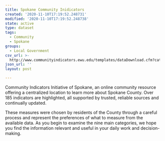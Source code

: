 ```yaml
---
title: Spokane Community Inidicators
created: '2020-11-10T17:19:52.248731'
modified: '2020-11-10T17:19:52.248738'
state: active
type: dataset
tags:
  - Community
  - Spokane
groups:
  - Local Government
csv_url: >-
  http://www.communityindicators.ewu.edu/templates/dataDownload.cfm?cat_id=0&sub_cat_id=4&ind_id=2
json_url: ''
layout: post

---
```

Community Indicators Initiative of Spokane, an online community resource offering a centralized location to learn more about Spokane County. Over 185 indicators are highlighted, all supported by trusted, reliable sources and continually updated.

These measures were chosen by residents of the County through a careful process and represent the preferences of what to measure from the available data. As you begin to examine the nine main categories, we hope you find the information relevant and useful in your daily work and decision-making.
